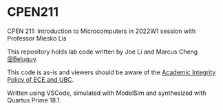# CPEN211
CPEN 211: Introduction to Microcomputers in 2022W1 session with Professor Miesko Lis

This repository holds lab code written by Joe Li and Marcus Cheng [@Beluguy](https://github.com/beluguy).

This code is as-is and viewers should be aware of the [Academic Integrity Policy of ECE and UBC](https://academicintegrity.ubc.ca/about-academic-integrity/).

Written using VSCode, simulated with ModelSim and synthesized with Quartus Prime 18.1.
